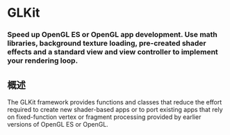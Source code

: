 # GLKit
### Speed up OpenGL ES or OpenGL app development. Use math libraries, background texture loading, pre-created shader effects and a standard view and view controller to implement your rendering loop.
## 概述
The GLKit framework provides functions and classes that reduce the effort required to create new shader-based apps or to port existing apps that rely on fixed-function vertex or fragment processing provided by earlier versions of OpenGL ES or OpenGL.
